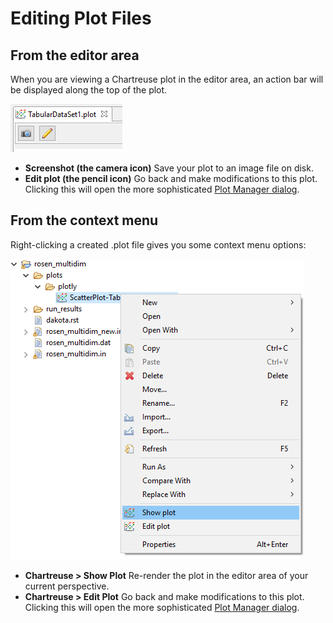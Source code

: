 Editing Plot Files
==================

## From the editor area

When you are viewing a Chartreuse plot in the editor area, an action bar will be displayed along the top of the plot.

![alt text](img/Plotting_TheBasics_16.png "Action bar for Chartreuse plots")

* **Screenshot (the camera icon)** Save your plot to an image file on disk.
* **Edit plot (the pencil icon)** Go back and make modifications to this plot.  Clicking this will open the more sophisticated [Plot Manager dialog](#the-plot-manager-dialog).

## From the context menu
Right-clicking a created .plot file gives you some context menu options:

![alt text](img/Plotting_TheBasics_7.png "Context menu")

* **Chartreuse > Show Plot** Re-render the plot in the editor area of your current perspective.
* **Chartreuse > Edit Plot** Go back and make modifications to this plot.  Clicking this will open the more sophisticated [Plot Manager dialog](#the-plot-manager-dialog).
